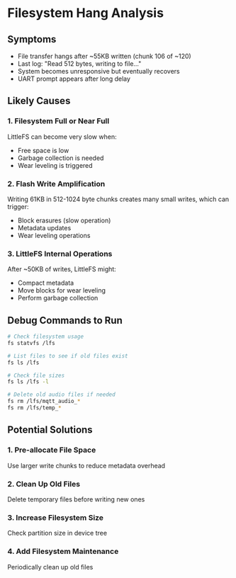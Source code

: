 # Filesystem Hang Analysis

## Symptoms
- File transfer hangs after ~55KB written (chunk 106 of ~120)
- Last log: "Read 512 bytes, writing to file..."
- System becomes unresponsive but eventually recovers
- UART prompt appears after long delay

## Likely Causes

### 1. Filesystem Full or Near Full
LittleFS can become very slow when:
- Free space is low
- Garbage collection is needed
- Wear leveling is triggered

### 2. Flash Write Amplification
Writing 61KB in 512-1024 byte chunks creates many small writes, which can trigger:
- Block erasures (slow operation)
- Metadata updates
- Wear leveling operations

### 3. LittleFS Internal Operations
After ~50KB of writes, LittleFS might:
- Compact metadata
- Move blocks for wear leveling
- Perform garbage collection

## Debug Commands to Run

```bash
# Check filesystem usage
fs statvfs /lfs

# List files to see if old files exist
fs ls /lfs

# Check file sizes
fs ls /lfs -l

# Delete old audio files if needed
fs rm /lfs/mqtt_audio_*
fs rm /lfs/temp_*
```

## Potential Solutions

### 1. Pre-allocate File Space
Use larger write chunks to reduce metadata overhead

### 2. Clean Up Old Files
Delete temporary files before writing new ones

### 3. Increase Filesystem Size
Check partition size in device tree

### 4. Add Filesystem Maintenance
Periodically clean up old files

